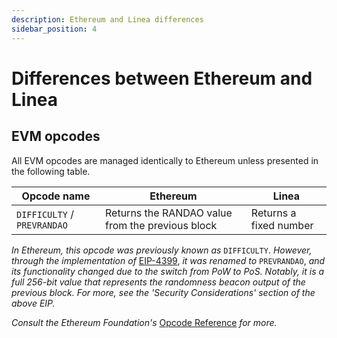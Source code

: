 ```yaml
---
description: Ethereum and Linea differences
sidebar_position: 4
---
```


# Differences between Ethereum and Linea

## EVM opcodes

All EVM opcodes are managed identically to Ethereum unless presented in the following table.

| Opcode name | Ethereum | Linea |
| --- | --- | --- |
| `DIFFICULTY` / `PREVRANDAO` | Returns the RANDAO value from the previous block | Returns a fixed number |

_In Ethereum, this opcode was previously known as_ `DIFFICULTY`. _However, through the implementation of_ [EIP-4399](https://eips.ethereum.org/EIPS/eip-4399), _it was renamed to_ `PREVRANDAO`, _and its functionality changed due to the switch from PoW to PoS. Notably, it is a full 256-bit value that represents the randomness beacon output of the previous block. For more, see the 'Security Considerations' section of the above EIP._

_Consult the Ethereum Foundation's_ [Opcode Reference](https://ethereum.org/en/developers/docs/evm/opcodes/) _for more._
